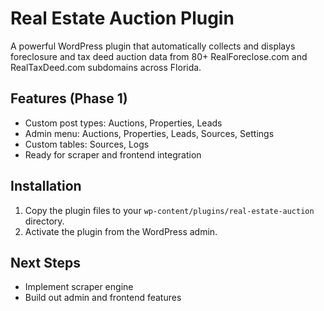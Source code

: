 # Real Estate Auction Plugin

A powerful WordPress plugin that automatically collects and displays foreclosure and tax deed auction data from 80+ RealForeclose.com and RealTaxDeed.com subdomains across Florida.

## Features (Phase 1)
- Custom post types: Auctions, Properties, Leads
- Admin menu: Auctions, Properties, Leads, Sources, Settings
- Custom tables: Sources, Logs
- Ready for scraper and frontend integration

## Installation
1. Copy the plugin files to your `wp-content/plugins/real-estate-auction` directory.
2. Activate the plugin from the WordPress admin.

## Next Steps
- Implement scraper engine
- Build out admin and frontend features
